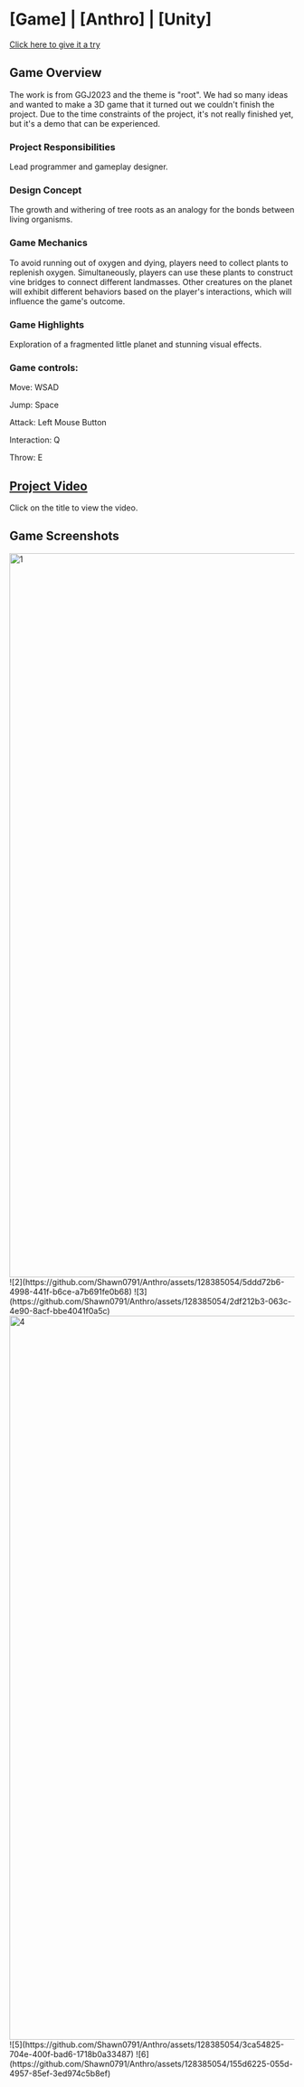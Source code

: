 # [Game] | [Anthro] | [Unity]
[Click here to give it a try](https://shawnjobseeking.itch.io/anthro)

## Game Overview
The work is from GGJ2023 and the theme is "root".
We had so many ideas and wanted to make a 3D game that it turned out we couldn't finish the project.
Due to the time constraints of the project, it's not really finished yet, but it's a demo that can be experienced.

### Project Responsibilities

Lead programmer and gameplay designer.

### Design Concept

The growth and withering of tree roots as an analogy for the bonds between living organisms.

### Game Mechanics

To avoid running out of oxygen and dying, players need to collect plants to replenish oxygen. Simultaneously, players can use these plants to construct vine bridges to connect different landmasses. Other creatures on the planet will exhibit different behaviors based on the player's interactions, which will influence the game's outcome.

### Game Highlights

Exploration of a fragmented little planet and stunning visual effects.

### Game controls:

Move: WSAD

Jump: Space

Attack: Left Mouse Button

Interaction: Q

Throw: E

## [Project Video](https://youtu.be/wbMhmk5jS8s)
Click on the title to view the video.

## Game Screenshots
<img width="1280" alt="1" src="https://github.com/Shawn0791/Anthro/assets/128385054/8192767b-80e4-44c4-8dca-bc7168d091b3">
![2](https://github.com/Shawn0791/Anthro/assets/128385054/5ddd72b6-4998-441f-b6ce-a7b691fe0b68)
![3](https://github.com/Shawn0791/Anthro/assets/128385054/2df212b3-063c-4e90-8acf-bbe4041f0a5c)
<img width="1280" alt="4" src="https://github.com/Shawn0791/Anthro/assets/128385054/0bdd86be-fd07-4318-98a3-dff161a6b946">
![5](https://github.com/Shawn0791/Anthro/assets/128385054/3ca54825-704e-400f-bad6-1718b0a33487)
![6](https://github.com/Shawn0791/Anthro/assets/128385054/155d6225-055d-4957-85ef-3ed974c5b8ef)

 
